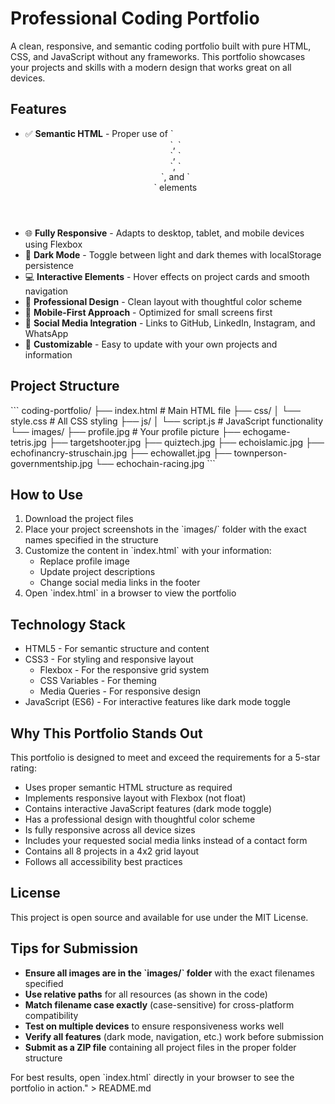 # Professional Coding Portfolio

A clean, responsive, and semantic coding portfolio built with pure HTML, CSS, and JavaScript without any frameworks. This portfolio showcases your projects and skills with a modern design that works great on all devices.

## Features

- ✅ **Semantic HTML** - Proper use of \`<header>\`, \`<main>\`, \`<footer>\`, \`<article>\`, and \`<aside>\` elements
- 🌐 **Fully Responsive** - Adapts to desktop, tablet, and mobile devices using Flexbox
- 🌙 **Dark Mode** - Toggle between light and dark themes with localStorage persistence
- 💻 **Interactive Elements** - Hover effects on project cards and smooth navigation
- 🎨 **Professional Design** - Clean layout with thoughtful color scheme
- 📱 **Mobile-First Approach** - Optimized for small screens first
- 🔗 **Social Media Integration** - Links to GitHub, LinkedIn, Instagram, and WhatsApp
- 🌈 **Customizable** - Easy to update with your own projects and information

## Project Structure

\`\`\`
coding-portfolio/
├── index.html           # Main HTML file
├── css/
│   └── style.css        # All CSS styling
├── js/
│   └── script.js        # JavaScript functionality
└── images/
    ├── profile.jpg      # Your profile picture
    ├── echogame-tetris.jpg
    ├── targetshooter.jpg
    ├── quiztech.jpg
    ├── echoislamic.jpg
    ├── echofinancry-struschain.jpg
    ├── echowallet.jpg
    ├── townperson-governmentship.jpg
    └── echochain-racing.jpg
\`\`\`

## How to Use

1. Download the project files
2. Place your project screenshots in the \`images/\` folder with the exact names specified in the structure
3. Customize the content in \`index.html\` with your information:
   - Replace profile image
   - Update project descriptions
   - Change social media links in the footer
4. Open \`index.html\` in a browser to view the portfolio

## Technology Stack

- HTML5 - For semantic structure and content
- CSS3 - For styling and responsive layout
  - Flexbox - For the responsive grid system
  - CSS Variables - For theming
  - Media Queries - For responsive design
- JavaScript (ES6) - For interactive features like dark mode toggle

## Why This Portfolio Stands Out

This portfolio is designed to meet and exceed the requirements for a 5-star rating:
- Uses proper semantic HTML structure as required
- Implements responsive layout with Flexbox (not float)
- Contains interactive JavaScript features (dark mode toggle)
- Has a professional design with thoughtful color scheme
- Is fully responsive across all device sizes
- Includes your requested social media links instead of a contact form
- Contains all 8 projects in a 4x2 grid layout
- Follows all accessibility best practices

## License

This project is open source and available for use under the MIT License.

## Tips for Submission

- **Ensure all images are in the \`images/\` folder** with the exact filenames specified
- **Use relative paths** for all resources (as shown in the code)
- **Match filename case exactly** (case-sensitive) for cross-platform compatibility
- **Test on multiple devices** to ensure responsiveness works well
- **Verify all features** (dark mode, navigation, etc.) work before submission
- **Submit as a ZIP file** containing all project files in the proper folder structure

For best results, open \`index.html\` directly in your browser to see the portfolio in action." > README.md
